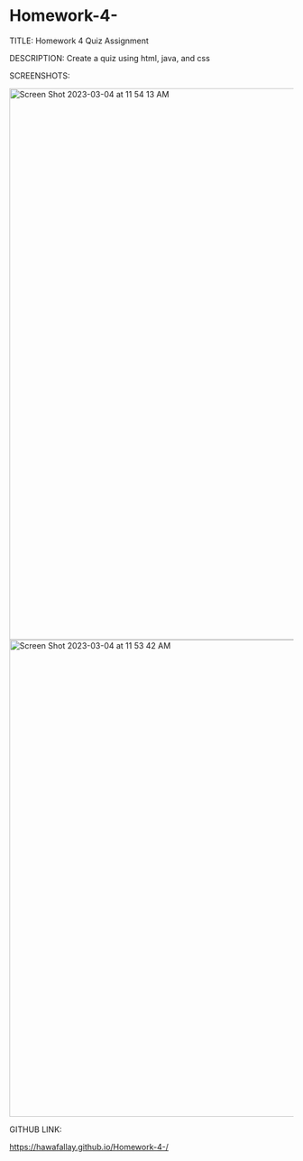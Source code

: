 # Homework-4-
TITLE:
Homework 4 Quiz Assignment

DESCRIPTION:
Create a quiz using html, java, and css

SCREENSHOTS:

<img width="978" alt="Screen Shot 2023-03-04 at 11 54 13 AM" src="https://user-images.githubusercontent.com/113000340/222926573-b8996da3-507c-453b-85f0-bf2a24c80247.png">


<img width="846" alt="Screen Shot 2023-03-04 at 11 53 42 AM" src="https://user-images.githubusercontent.com/113000340/222926585-f887f4f7-e0f8-43bb-9ff7-5bf09ba69d08.png">


GITHUB LINK:

https://hawafallay.github.io/Homework-4-/
